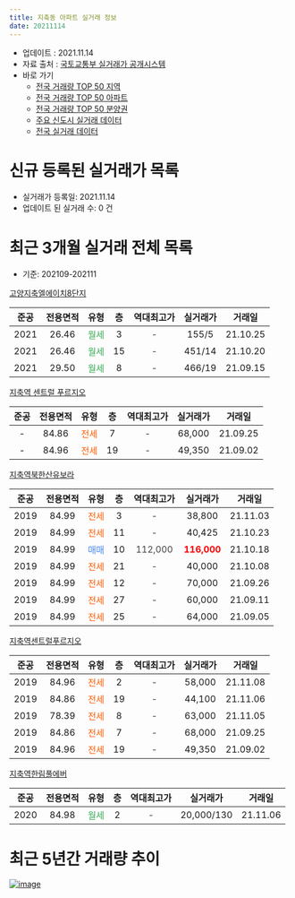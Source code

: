 ```yaml
---
title: 지축동 아파트 실거래 정보
date: 20211114
---
```


* 업데이트 : 2021.11.14
* 자료 출처 : [국토교통부 실거래가 공개시스템](http://rt.molit.go.kr)
* 바로 가기
    * [전국 거래량 TOP 50 지역](https://apt-info.github.io/apt-trade-info/tr)
    * [전국 거래량 TOP 50 아파트](https://apt-info.github.io/apt-trade-info/ta)
    * [전국 거래량 TOP 50 분양권](https://apt-info.github.io/apt-trade-info/tb)
    * [주요 신도시 실거래 데이터](https://apt-info.github.io/apt-trade-info/newtown)
    * [전국 실거래 데이터](https://apt-info.github.io/apt-trade-info/all)



<script async src="https://pagead2.googlesyndication.com/pagead/js/adsbygoogle.js"></script>
<!-- 기본광고 -->
<ins class="adsbygoogle"
     style="display:block"
     data-ad-client="ca-pub-1142216861245946"
     data-ad-slot="4805727019"
     data-ad-format="auto"
     data-full-width-responsive="true"></ins>
<script>
     (adsbygoogle = window.adsbygoogle || []).push({});
</script>


# 신규 등록된 실거래가 목록

* 실거래가 등록일: 2021.11.14
* 업데이트 된 실거래 수: 0 건




<script async src="https://pagead2.googlesyndication.com/pagead/js/adsbygoogle.js"></script>
<!-- 기본광고 -->
<ins class="adsbygoogle"
     style="display:block"
     data-ad-client="ca-pub-1142216861245946"
     data-ad-slot="4805727019"
     data-ad-format="auto"
     data-full-width-responsive="true"></ins>
<script>
     (adsbygoogle = window.adsbygoogle || []).push({});
</script>


# 최근 3개월 실거래 전체 목록
* 기준: 202109-202111


[고양지축엘에이치8단지](https://search.naver.com/search.naver?query=%EA%B3%A0%EC%96%91%EC%A7%80%EC%B6%95%EC%97%98%EC%97%90%EC%9D%B4%EC%B9%988%EB%8B%A8%EC%A7%80)

|준공|전용면적|유형|층|역대최고가|실거래가|거래일|
|:---:|:---:|:---:|:---:|:---:|:---:|:---:|
|2021|26.46|<span style="color:#34A853">월세</span>|3|<span style="color:#444444">-</span>|155/5|21.10.25|
|2021|26.46|<span style="color:#34A853">월세</span>|15|<span style="color:#444444">-</span>|451/14|21.10.20|
|2021|29.50|<span style="color:#34A853">월세</span>|8|<span style="color:#444444">-</span>|466/19|21.09.15|

[지축역 센트럴 푸르지오](https://search.naver.com/search.naver?query=%EC%A7%80%EC%B6%95%EC%97%AD+%EC%84%BC%ED%8A%B8%EB%9F%B4+%ED%91%B8%EB%A5%B4%EC%A7%80%EC%98%A4)

|준공|전용면적|유형|층|역대최고가|실거래가|거래일|
|:---:|:---:|:---:|:---:|:---:|:---:|:---:|
|-|84.86|<span style="color:#FF5A00">전세</span>|7|<span style="color:#444444">-</span>|68,000|21.09.25|
|-|84.96|<span style="color:#FF5A00">전세</span>|19|<span style="color:#444444">-</span>|49,350|21.09.02|

[지축역북한산유보라](https://search.naver.com/search.naver?query=%EC%A7%80%EC%B6%95%EC%97%AD%EB%B6%81%ED%95%9C%EC%82%B0%EC%9C%A0%EB%B3%B4%EB%9D%BC)

|준공|전용면적|유형|층|역대최고가|실거래가|거래일|
|:---:|:---:|:---:|:---:|:---:|:---:|:---:|
|2019|84.99|<span style="color:#FF5A00">전세</span>|3|<span style="color:#444444">-</span>|38,800|21.11.03|
|2019|84.99|<span style="color:#FF5A00">전세</span>|11|<span style="color:#444444">-</span>|40,425|21.10.23|
|2019|84.99|<span style="color:#4285F3">매매</span>|10|<span style="color:#444444">112,000</span>|<b><span style="color:#FF0000">116,000</span></b>|21.10.18|
|2019|84.99|<span style="color:#FF5A00">전세</span>|21|<span style="color:#444444">-</span>|40,000|21.10.08|
|2019|84.99|<span style="color:#FF5A00">전세</span>|12|<span style="color:#444444">-</span>|70,000|21.09.26|
|2019|84.99|<span style="color:#FF5A00">전세</span>|27|<span style="color:#444444">-</span>|60,000|21.09.11|
|2019|84.99|<span style="color:#FF5A00">전세</span>|25|<span style="color:#444444">-</span>|64,000|21.09.05|

[지축역센트럴푸르지오](https://search.naver.com/search.naver?query=%EC%A7%80%EC%B6%95%EC%97%AD%EC%84%BC%ED%8A%B8%EB%9F%B4%ED%91%B8%EB%A5%B4%EC%A7%80%EC%98%A4)

|준공|전용면적|유형|층|역대최고가|실거래가|거래일|
|:---:|:---:|:---:|:---:|:---:|:---:|:---:|
|2019|84.96|<span style="color:#FF5A00">전세</span>|2|<span style="color:#444444">-</span>|58,000|21.11.08|
|2019|84.86|<span style="color:#FF5A00">전세</span>|19|<span style="color:#444444">-</span>|44,100|21.11.06|
|2019|78.39|<span style="color:#FF5A00">전세</span>|8|<span style="color:#444444">-</span>|63,000|21.11.05|
|2019|84.86|<span style="color:#FF5A00">전세</span>|7|<span style="color:#444444">-</span>|68,000|21.09.25|
|2019|84.96|<span style="color:#FF5A00">전세</span>|19|<span style="color:#444444">-</span>|49,350|21.09.02|

[지축역한림풀에버](https://search.naver.com/search.naver?query=%EC%A7%80%EC%B6%95%EC%97%AD%ED%95%9C%EB%A6%BC%ED%92%80%EC%97%90%EB%B2%84)

|준공|전용면적|유형|층|역대최고가|실거래가|거래일|
|:---:|:---:|:---:|:---:|:---:|:---:|:---:|
|2020|84.98|<span style="color:#34A853">월세</span>|2|<span style="color:#444444">-</span>|20,000/130|21.11.06|



<script async src="https://pagead2.googlesyndication.com/pagead/js/adsbygoogle.js"></script>
<!-- 기본광고 -->
<ins class="adsbygoogle"
     style="display:block"
     data-ad-client="ca-pub-1142216861245946"
     data-ad-slot="4805727019"
     data-ad-format="auto"
     data-full-width-responsive="true"></ins>
<script>
     (adsbygoogle = window.adsbygoogle || []).push({});
</script>


# 최근 5년간 거래량 추이


<div style="width:100%;">
    <canvas id="deal_progress" height="200"></canvas>
</div>

<script>
new Chart(document.getElementById("deal_progress"), {
    type: 'line',
    data: {
        labels: ['17.07','17.08','17.09','17.10','17.11','17.12','18.01','18.03','18.04','18.05','18.06','18.07','18.08','18.10','19.04','19.06','19.08','19.09','19.10','19.11','19.12','20.01','20.02','20.03','20.04','20.05','20.06','20.08','20.09','20.10','20.11','20.12','21.01','21.02','21.03','21.04','21.05','21.06','21.07','21.08','21.09','21.10','21.11'],
        datasets: [{
            label: '매매/분양권',
            data: [2,7,26,13,1,3,3,1,1,1,1,1,2,1,1,2,2,1,0,2,0,9,8,7,3,0,2,2,5,3,1,2,0,2,1,1,3,1,0,0,0,1,0],
            borderColor: "rgba(66, 133, 243, 1)",
            backgroundColor: "rgba(66, 133, 243, 0.05)",
            borderWidth: 1,
            pointRadius: 0,
            fill: false,
            lineTension: 0
        },{
            label: '전/월세',
            data: [0,0,0,0,0,0,0,0,0,0,0,1,0,0,0,0,1,2,3,15,52,35,34,22,7,3,2,0,3,0,5,1,3,7,7,6,3,12,2,1,8,4,5],
            borderColor: "rgba(255, 90, 0, 1)",
            backgroundColor: "rgba(255, 90, 0, 0.05)",
            borderWidth: 1,
            pointRadius: 0,
            fill: false,
            lineTension: 0
        },{
            label: '합계',
            data: [2,7,26,13,1,3,3,1,1,1,1,2,2,1,1,2,3,3,3,17,52,44,42,29,10,3,4,2,8,3,6,3,3,9,8,7,6,13,2,1,8,5,5],
            borderColor: "rgba(0, 0, 0, 1)",
            backgroundColor: "rgba(0, 0, 0, 0.03)",
            borderWidth: 0.1,
            pointRadius: 0,
            fill: true,
            lineTension: 0
        }
        ]
    },
    options: {
        responsive: true,
        title: {
            display: false
        },
        tooltips: {
            mode: 'index',
            intersect: false
        },
        hover: {
            mode: 'nearest',
            intersect: true
        },
        scales: {
            xAxes: [{
                display: true,
                scaleLabel: {
                    display: true,
                    labelString: '년/월'
                }
            }],
            yAxes: [{
                display: true,
                ticks: {
                    suggestedMin: 0,
                },
                scaleLabel: {
                    display: true,
                    labelString: '실거래 수'
                }
            }]
        }
    }
});

</script>


[![image](https://apt-info.github.io/images/2020-01-03-apt-trade-info/1024x500.png)](https://play.google.com/store/apps/details?id=com.aptinfo.apttradeinfo)

